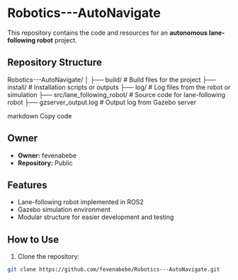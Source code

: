 # Robotics---AutoNavigate

This repository contains the code and resources for an **autonomous lane-following robot** project.

## Repository Structure

Robotics---AutoNavigate/
│
├── build/ # Build files for the project
├── install/ # Installation scripts or outputs
├── log/ # Log files from the robot or simulation
├── src/lane_following_robot/ # Source code for lane-following robot
├── gzserver_output.log # Output log from Gazebo server

markdown
Copy code

## Owner
- **Owner:** fevenabebe
- **Repository:** Public

## Features
- Lane-following robot implemented in ROS2
- Gazebo simulation environment
- Modular structure for easier development and testing

## How to Use

1. Clone the repository:

```bash
git clone https://github.com/fevenabebe/Robotics---AutoNavigate.git
